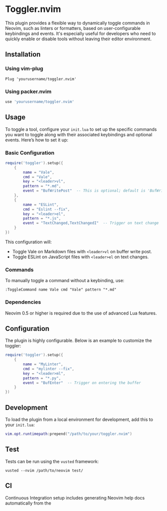 # Toggler.nvim

This plugin provides a flexible way to dynamically toggle commands in Neovim, such as linters or formatters, based on user-configurable keybindings and events. It's especially useful for developers who need to quickly enable or disable tools without leaving their editor environment.

## Installation

### Using vim-plug

```vim
Plug 'yourusername/toggler.nvim'
```

### Using packer.nvim

```lua
use 'yourusername/toggler.nvim'
```

## Usage

To toggle a tool, configure your `init.lua` to set up the specific commands you want to toggle along with their associated keybindings and optional events. Here’s how to set it up:

### Basic Configuration

```lua
require('toggler').setup({
    {
        name = "Vale",
        cmd = "Vale",
        key = "<leader>vl",
        pattern = "*.md",
        event = "BufWritePost"  -- This is optional; default is 'BufWritePost'
    },
    {
        name = "ESLint",
        cmd = "Eslint --fix",
        key = "<leader>el",
        pattern = "*.js",
        event = "TextChanged,TextChangedI"  -- Trigger on text change
    }
})
```

This configuration will:
- Toggle Vale on Markdown files with `<leader>vl` on buffer write post.
- Toggle ESLint on JavaScript files with `<leader>el` on text changes.

### Commands

To manually toggle a command without a keybinding, use:

```vim
:ToggleCommand name Vale cmd "Vale" pattern "*.md"
```

### Dependencies

Neovim 0.5 or higher is required due to the use of advanced Lua features.

## Configuration

The plugin is highly configurable. Below is an example to customize the toggler:

```lua
require('toggler').setup({
    {
        name = "MyLinter",
        cmd = "mylinter --fix",
        key = "<leader>ml",
        pattern = "*.py",
        event = "BufEnter"  -- Trigger on entering the buffer
    }
})
```

## Development

To load the plugin from a local environment for development, add this to your `init.lua`:

```lua
vim.opt.runtimepath:prepend("/path/to/your/toggler.nvim")
```

## Test

Tests can be run using the `vusted` framework:

```shell
vusted --nvim /path/to/neovim test/
```

## CI

Continuous Integration setup includes generating Neovim help docs automatically from the
